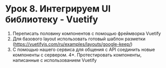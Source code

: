 # Урок 8. Интегрируем UI библиотеку - Vuetify

1) Переписать половину компонентов с помощью фреймворка Vuetify
2) Для базового layout использовать готовый шаблон разметки (https://vuetifyjs.com/ru/examples/layouts/google-keep/)
3) С помощью нашего сервиса для общения с API соединить новые компоненты с сервером. 4*. Протестировать компоненты, написанные с использованием Vuetify
